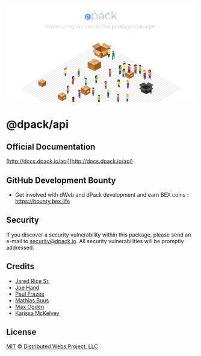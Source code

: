 [![dPack Core](https://raw.githubusercontent.com/DistributedWeb/dweb-design/master/repo-headers/dpack-header.png)](https://dpack.io)<br>

# @dpack/api

## Official Documentation

[http://docs.dpack.io/api](http://docs.dpack.io/api)

## GitHub Development Bounty

- Get involved with dWeb and dPack development and earn BEX coins : https://bounty.bex.life

## Security

If you discover a security vulnerability within this package, please send an e-mail to security@dpack.io. All security vulnerabilities will be promptly addressed.

## Credits

- [Jared Rice Sr.](https://github.com/jaredricesr)
- [Joe Hand](https://github.com/joehand)
- [Paul Frazee](https://github.com/pfrazee)
- [Mathias Buus](https://github.com/mafintosh)
- [Max Ogden](https://github.com/maxogden)
- [Karissa McKelvey](https://github.com/karissa)

## License

[MIT](LICENSE.md) © [Distributed Webs Project, LLC](https://distributedwebs.org)
